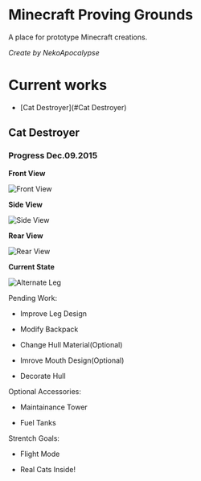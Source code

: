 # Minecraft Proving Grounds
A place for prototype Minecraft creations.

*Create by NekoApocalypse*

# Current works
- [Cat Destroyer](#Cat Destroyer)

## Cat Destroyer

### Progress Dec.09.2015

**Front View**  

![Front View](img/2015-12-10_10\.49\.06.png)

**Side View**

![Side View](img/2015-12-10_10\.49\.24.png)

**Rear View**

![Rear View](img/2015-12-10_10\.49\.37.png)

**Current State** 

![Alternate Leg](img/2015-12-10_10\.49\.57.png)

Pending Work:

- Improve Leg Design

- Modify Backpack

- Change Hull Material(Optional)

- Imrove Mouth Design(Optional)

- Decorate Hull

Optional Accessories:

- Maintainance Tower

- Fuel Tanks

Strentch Goals:

- Flight Mode

- Real Cats Inside!

